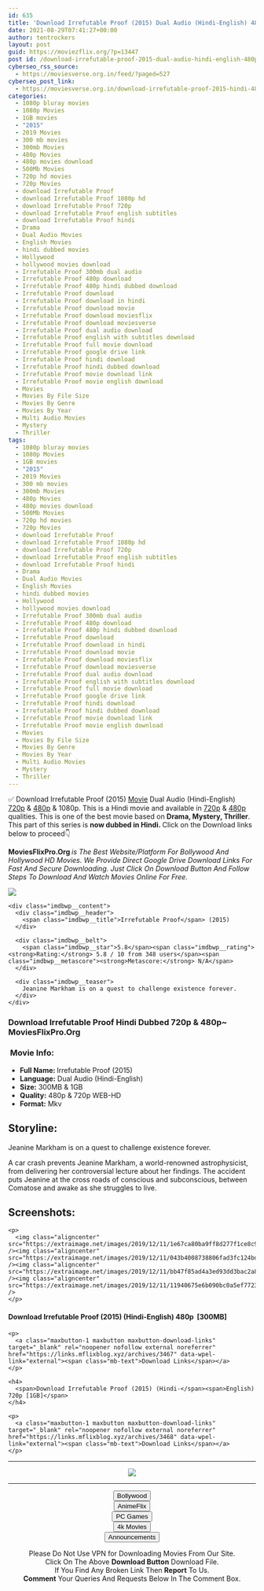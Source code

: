 ```yaml
---
id: 635
title: 'Download Irrefutable Proof (2015) Dual Audio (Hindi-English) 480p [300MB] || 720p [1GB]'
date: 2021-08-29T07:41:27+00:00
author: tentrockers
layout: post
guid: https://moviezflix.org/?p=13447
post id: /download-irrefutable-proof-2015-dual-audio-hindi-english-480p-300mb-720p-1gb/
cyberseo_rss_source:
  - https://moviesverse.org.in/feed/?paged=527
cyberseo_post_link:
  - https://moviesverse.org.in/download-irrefutable-proof-2015-hindi-480p-720p/
categories:
  - 1080p bluray movies
  - 1080p Movies
  - 1GB movies
  - "2015"
  - 2019 Movies
  - 300 mb movies
  - 300mb Movies
  - 480p Movies
  - 480p movies download
  - 500Mb Movies
  - 720p hd movies
  - 720p Movies
  - download Irrefutable Proof
  - download Irrefutable Proof 1080p hd
  - download Irrefutable Proof 720p
  - download Irrefutable Proof english subtitles
  - download Irrefutable Proof hindi
  - Drama
  - Dual Audio Movies
  - English Movies
  - hindi dubbed movies
  - Hollywood
  - hollywood movies download
  - Irrefutable Proof 300mb dual audio
  - Irrefutable Proof 480p download
  - Irrefutable Proof 480p hindi dubbed download
  - Irrefutable Proof download
  - Irrefutable Proof download in hindi
  - Irrefutable Proof download movie
  - Irrefutable Proof download moviesflix
  - Irrefutable Proof download moviesverse
  - Irrefutable Proof dual audio download
  - Irrefutable Proof english with subtitles download
  - Irrefutable Proof full movie download
  - Irrefutable Proof google drive link
  - Irrefutable Proof hindi download
  - Irrefutable Proof hindi dubbed download
  - Irrefutable Proof movie download link
  - Irrefutable Proof movie english download
  - Movies
  - Movies By File Size
  - Movies By Genre
  - Movies By Year
  - Multi Audio Movies
  - Mystery
  - Thriller
tags:
  - 1080p bluray movies
  - 1080p Movies
  - 1GB movies
  - "2015"
  - 2019 Movies
  - 300 mb movies
  - 300mb Movies
  - 480p Movies
  - 480p movies download
  - 500Mb Movies
  - 720p hd movies
  - 720p Movies
  - download Irrefutable Proof
  - download Irrefutable Proof 1080p hd
  - download Irrefutable Proof 720p
  - download Irrefutable Proof english subtitles
  - download Irrefutable Proof hindi
  - Drama
  - Dual Audio Movies
  - English Movies
  - hindi dubbed movies
  - Hollywood
  - hollywood movies download
  - Irrefutable Proof 300mb dual audio
  - Irrefutable Proof 480p download
  - Irrefutable Proof 480p hindi dubbed download
  - Irrefutable Proof download
  - Irrefutable Proof download in hindi
  - Irrefutable Proof download movie
  - Irrefutable Proof download moviesflix
  - Irrefutable Proof download moviesverse
  - Irrefutable Proof dual audio download
  - Irrefutable Proof english with subtitles download
  - Irrefutable Proof full movie download
  - Irrefutable Proof google drive link
  - Irrefutable Proof hindi download
  - Irrefutable Proof hindi dubbed download
  - Irrefutable Proof movie download link
  - Irrefutable Proof movie english download
  - Movies
  - Movies By File Size
  - Movies By Genre
  - Movies By Year
  - Multi Audio Movies
  - Mystery
  - Thriller
---
```

<div class="thecontent clearfix">
  <p>
    ✅ Download Irrefutable Proof (2015) <a href="https://moviesverse.org.in/category/movies/" data-wpel-link="internal">Movie</a> Dual Audio (Hindi-English) <a href="https://moviesverse.org.in/720p-movies/" data-wpel-link="internal">720p</a>&nbsp;&&nbsp;<a href="https://moviesverse.org.in/480p-movies/" data-wpel-link="internal">480p</a> & 1080p. This is a Hindi movie and available in <a href="https://moviesverse.org.in/720p-movies/" data-wpel-link="internal">720p</a>&nbsp;&&nbsp;<a href="https://moviesverse.org.in/480p-movies/" data-wpel-link="internal">480p</a> qualities. This is one of the best movie based on <strong>Drama, Mystery, Thriller</strong>. This part of this series is <strong>now dubbed in <span>Hindi.&nbsp;</span></strong><span>Click on the Download links below to proceed👇</span>
  </p>
  
  <p>
    <strong><span>MoviesFlixPro.Org&nbsp;</span></strong><em>is The Best Website/Platform For Bollywood And Hollywood HD Movies. We Provide Direct Google Drive Download Links For Fast And Secure Downloading. Just Click On Download Button And Follow Steps To&nbsp;Download And Watch Movies Online For Free.</em>
  </p>
  
  <div class="imdbwp imdbwp--movie dark">
    <div class="imdbwp__thumb">
      <a class="imdbwp__link" target="_blank" title="Irrefutable Proof" href="https://www.imdb.com/title/tt4161358/" rel="nofollow external noopener noreferrer" data-wpel-link="external"><img class="imdbwp__img" src="https://m.media-amazon.com/images/M/MV5BMTYzNzM5NDA4NF5BMl5BanBnXkFtZTgwMzk1MTQ3NTE@._V1_SX300.jpg" /></a>
    </div>
    
    <div class="imdbwp__content">
      <div class="imdbwp__header">
        <span class="imdbwp__title">Irrefutable Proof</span> (2015)
      </div>
      
      <div class="imdbwp__belt">
        <span class="imdbwp__star">5.8</span><span class="imdbwp__rating"><strong>Rating:</strong> 5.8 / 10 from 348 users</span><span class="imdbwp__metascore"><strong>Metascore:</strong> N/A</span>
      </div>
      
      <div class="imdbwp__teaser">
        Jeanine Markham is on a quest to challenge existence forever.
      </div>
    </div>
  </div>
  
  <h3>
    <span>Download Irrefutable Proof Hindi Dubbed 720p & 480p~ MoviesFlixPro.Org</span>
  </h3>
  
  <h3>
    <span>&nbsp;Movie Info:&nbsp;</span>
  </h3>
  
  <ul>
    <li>
      <strong>Full Name: </strong>Irrefutable Proof (2015)
    </li>
    <li>
      <strong>Language:</strong> Dual Audio (Hindi-English)
    </li>
    <li>
      <strong>Size:</strong> 300MB & 1GB
    </li>
    <li>
      <strong>Quality:</strong> 480p & 720p WEB-HD
    </li>
    <li>
      <strong>Format:</strong>&nbsp;Mkv
    </li>
  </ul>
  
  <h2>
    <span>Storyline:</span>
  </h2>
  
  <p>
    Jeanine Markham is on a quest to challenge existence forever.
  </p>
  
  <div>
    A car crash prevents Jeanine Markham, a world-renowned astrophysicist, from delivering her controversial lecture about her findings. The accident puts Jeanine at the cross roads of conscious and subconscious, between Comatose and awake as she struggles to live.
  </div>
  
  <div class="summary_text">
    <h2>
      <span>Screenshots:</span>
    </h2>
    
    <p>
      <img class="aligncenter" src="https://extraimage.net/images/2019/12/11/1e67ca80ba9ff8d277f1ce8c9ef77f65.jpg" /><img class="aligncenter" src="https://extraimage.net/images/2019/12/11/043b4008738806fad3fc124bd3e3d0e8.jpg" /><img class="aligncenter" src="https://extraimage.net/images/2019/12/11/bb47f85ad4a3ed93dd3bac2a85aa599e.jpg" /><img class="aligncenter" src="https://extraimage.net/images/2019/12/11/11940675e6b090bc0a5ef77232051fc7.jpg" />
    </p>
  </div>
  
  <div class="inline canwrap">
    <h4>
      <span>Download Irrefutable Proof (2015) (Hindi-English) </span><span>480p&nbsp; [300MB]</span>
    </h4>
    
    <p>
      <a class="maxbutton-1 maxbutton maxbutton-download-links" target="_blank" rel="noopener nofollow external noreferrer" href="https://links.mflixblog.xyz/archives/3467" data-wpel-link="external"><span class="mb-text">Download Links</span></a>
    </p>
    
    <h4>
      <span>Download Irrefutable Proof (2015) (Hindi-</span><span>English) 720p [1GB]</span>
    </h4>
    
    <p>
      <a class="maxbutton-1 maxbutton maxbutton-download-links" target="_blank" rel="noopener nofollow external noreferrer" href="https://links.mflixblog.xyz/archives/3468" data-wpel-link="external"><span class="mb-text">Download Links</span></a>
    </p>
  </div>
</div>

<center>
  </p> 
  
  <hr />
  
  <p>
    <a href="http://gdrivepro.xyz/join.php" data-wpel-link="external" target="_blank" rel="nofollow external noopener noreferrer"><img src="https://i.imgur.com/FhMdWdW.png" /></a>
  </p>
  
  <hr />
  
  <p>
    <a href="https://dogemovies.xyz" target="_blank" data-wpel-link="external" rel="nofollow external noopener noreferrer"><button class="button button5">Bollywood</button></a><br /> <a href="https://animeflix.in" target="_blank" data-wpel-link="external" rel="nofollow external noopener noreferrer"><button class="button button5">AnimeFlix</button></a><br /> <a href="https://gamesflix.net/" target="_blank" data-wpel-link="external" rel="nofollow external noopener noreferrer"><button class="button button5">PC Games</button></a><br /> <a href="https://uhdmovies.in" target="_blank" data-wpel-link="external" rel="nofollow external noopener noreferrer"><button class="button button5">4k Movies</button></a><br /> <a href="https://moviesverse.org.in/announcements/" target="_blank" data-wpel-link="internal" rel="noopener"><button class="button button5">Announcements</button></a>
  </p>
  
  <div class="alert alert-danger">
    Please Do Not Use VPN for Downloading Movies From Our Site.
  </div>
  
  <div class="alert alert-success">
    Click On The Above <strong>Download Button</strong> Download File.
  </div>
  
  <div class="alert alert-warning">
    If You Find Any Broken Link Then <strong>Report</strong> To Us.
  </div>
  
  <div class="alert alert-info">
    <strong>Comment</strong> Your Queries And Requests Below In The Comment Box.
  </div>
  
  <p>
    </center>
  </p>